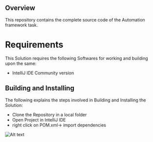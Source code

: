 
## Overview
This repository contains the complete source code of the Automation framework task.

# Requirements
This Solution requires the following Softwares for working and building upon the same:
- IntelliJ IDE Community version

## Building and Installing
The following explains the steps involved in Building and Installing the Solution:
- Clone the Repository in a local folder
- Open Project in IntelliJ IDE
- right click on POM.xml-> import dependencies

![Alt text](D:\dataflow.png "Automation Architecture Digram")
